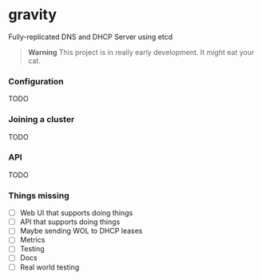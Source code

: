 # gravity

Fully-replicated DNS and DHCP Server using etcd

> **Warning**
> This project is in really early development. It might eat your cat.

### Configuration

TODO

### Joining a cluster

TODO

### API

TODO

### Things missing

- [ ] Web UI that supports doing things
- [ ] API that supports doing things
- [ ] Maybe sending WOL to DHCP leases
- [ ] Metrics
- [ ] Testing
- [ ] Docs
- [ ] Real world testing
